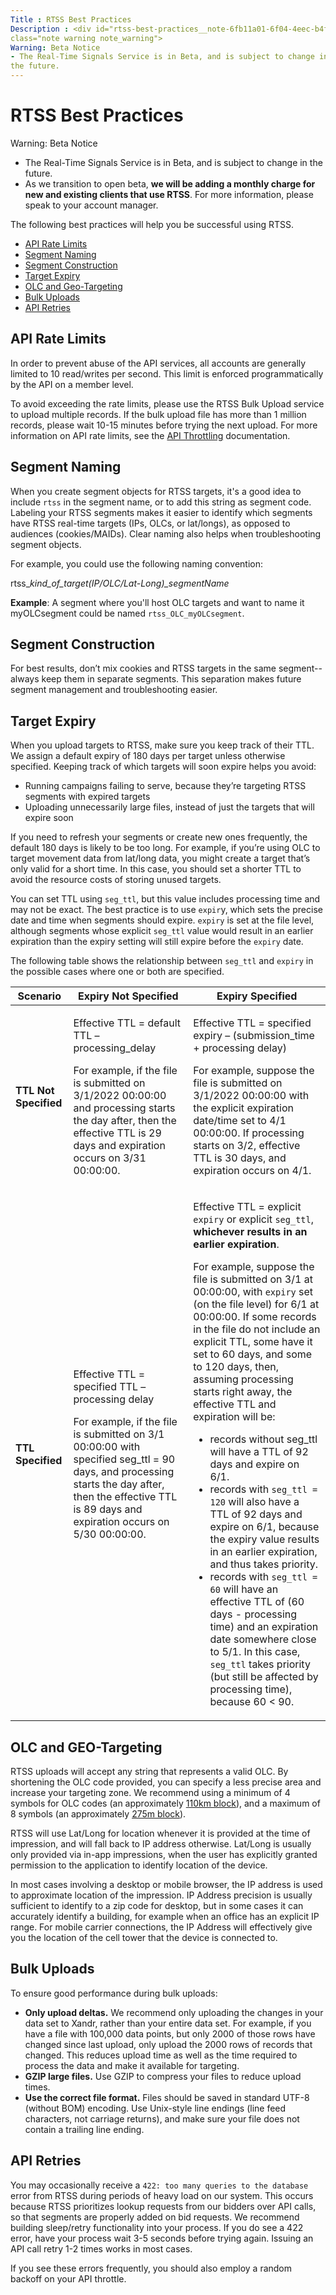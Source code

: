 ```yaml
---
Title : RTSS Best Practices
Description : <div id="rtss-best-practices__note-6fb11a01-6f04-4eec-b4f8-9e51de4e87d7"
class="note warning note_warning">
Warning: Beta Notice
- The Real-Time Signals Service is in Beta, and is subject to change in
the future.
---
```



# RTSS Best Practices





<div id="rtss-best-practices__note-6fb11a01-6f04-4eec-b4f8-9e51de4e87d7"
class="note warning note_warning">

Warning: Beta Notice

- The Real-Time Signals Service is in Beta, and is subject to change in
  the future.
- As we transition to open beta, **we will be adding a monthly charge
  for new and existing clients that use RTSS**. For more information,
  please speak to your account manager.





The following best practices will help you be successful using RTSS.

- <a href="#rtss-best-practices/section-001" class="xref"
  target="_blank">API Rate Limits</a>
- <a href="#rtss-best-practices/section-002" class="xref"
  target="_blank">Segment Naming</a>
- <a href="#rtss-best-practices/section-003" class="xref"
  target="_blank">Segment Construction</a>
- <a href="#rtss-best-practices/section-004" class="xref"
  target="_blank">Target Expiry</a>
- <a href="#rtss-best-practices/section-005" class="xref"
  target="_blank">OLC and Geo-Targeting</a>
- <a href="#rtss-best-practices/section-006" class="xref"
  target="_blank">Bulk Uploads</a>
- <a href="#rtss-best-practices/section-007" class="xref"
  target="_blank">API Retries</a>

<div id="rtss-best-practices__section-001" >

## **API Rate Limits**

In order to prevent abuse of the API services, all accounts are
generally limited to 10 read/writes per second. This limit is enforced
programmatically by the API on a member level.

To avoid exceeding the rate limits, please use the RTSS Bulk Upload
service to upload multiple records. If the bulk upload file has more
than 1 million records, please wait 10-15 minutes before trying the next
upload. For more information on API rate limits, see the <a
href="https://docs.xandr.com/bundle/xandr-api/page/05---throttling-pagination-and-filtering.html"
class="xref" target="_blank">API Throttling</a> documentation.



<div id="rtss-best-practices__section-002" >

## **Segment Naming**

When you create segment objects for RTSS targets, it's a good idea to
include `rtss` in the segment name, or to add this string as segment
code. Labeling your RTSS segments makes it easier to identify which
segments have RTSS real-time targets (IPs, OLCs, or lat/longs), as
opposed to audiences (cookies/MAIDs). Clear naming also helps when
troubleshooting segment objects.

For example, you could use the following naming convention:

rtss\_*kind_of_target(IP/OLC/Lat-Long)\_segmentName*

**Example**: A segment where you'll host OLC targets and want to name it
myOLCsegment could be named `rtss_OLC_myOLCsegment`.



<div id="rtss-best-practices__section-003" >

## **Segment Construction**

For best results, don’t mix cookies and RTSS targets in the same
segment--always keep them in separate segments. This separation makes
future segment management and troubleshooting easier.



<div id="rtss-best-practices__section-004" >

## **Target Expiry**

When you upload targets to RTSS, make sure you keep track of their TTL.
We assign a default expiry of 180 days per target unless otherwise
specified. Keeping track of which targets will soon expire helps you
avoid:

- Running campaigns failing to serve, because they’re targeting RTSS
  segments with expired targets
- Uploading unnecessarily large files, instead of just the targets that
  will expire soon

If you need to refresh your segments or create new ones frequently, the
default 180 days is likely to be too long. For example, if you’re using
OLC to target movement data from lat/long data, you might create a
target that’s only valid for a short time. In this case, you should set
a shorter TTL to avoid the resource costs of storing unused targets.

You can set TTL using `seg_ttl`, but this value includes processing time
and may not be exact. The best practice is to use `expir`y, which sets
the precise date and time when segments should expire. `expiry` is set
at the file level, although segments whose explicit `seg_ttl` value
would result in an earlier expiration than the expiry setting will still
expire before the `expiry` date.

The following table shows the relationship between `seg_ttl` and
`expiry` in the possible cases where one or both are specified.



<table
id="rtss-best-practices__table-847c3327-c0b3-4360-ac54-eb130daeac32"
class="table">
<thead class="thead">
<tr class="header row">
<th
id="rtss-best-practices__table-847c3327-c0b3-4360-ac54-eb130daeac32__entry__1"
class="entry">Scenario</th>
<th
id="rtss-best-practices__table-847c3327-c0b3-4360-ac54-eb130daeac32__entry__2"
class="entry">Expiry Not Specified</th>
<th
id="rtss-best-practices__table-847c3327-c0b3-4360-ac54-eb130daeac32__entry__3"
class="entry">Expiry Specified</th>
</tr>
</thead>
<tbody class="tbody">
<tr class="odd row">
<td class="entry"
headers="rtss-best-practices__table-847c3327-c0b3-4360-ac54-eb130daeac32__entry__1"><strong>TTL
Not Specified</strong></td>
<td class="entry"
headers="rtss-best-practices__table-847c3327-c0b3-4360-ac54-eb130daeac32__entry__2"><p>Effective
TTL = default TTL – processing_delay</p>
<p>For example, if the file is submitted on 3/1/2022 00:00:00 and
processing starts the day after, then the effective TTL is 29 days and
expiration occurs on 3/31 00:00:00.</p></td>
<td class="entry"
headers="rtss-best-practices__table-847c3327-c0b3-4360-ac54-eb130daeac32__entry__3"><p>Effective
TTL = specified expiry – (submission_time + processing delay)</p>
<p>For example, suppose the file is submitted on 3/1/2022 00:00:00 with
the explicit expiration date/time set to 4/1 00:00:00. If processing
starts on 3/2, effective TTL is 30 days, and expiration occurs on
4/1.</p></td>
</tr>
<tr class="even row">
<td class="entry"
headers="rtss-best-practices__table-847c3327-c0b3-4360-ac54-eb130daeac32__entry__1"><strong>TTL
Specified</strong></td>
<td class="entry"
headers="rtss-best-practices__table-847c3327-c0b3-4360-ac54-eb130daeac32__entry__2"><p>Effective
TTL = specified TTL – processing delay</p>
<p>For example, if the file is submitted on 3/1 00:00:00 with specified
seg_ttl = 90 days, and processing starts the day after, then the
effective TTL is 89 days and expiration occurs on 5/30
00:00:00.</p></td>
<td class="entry"
headers="rtss-best-practices__table-847c3327-c0b3-4360-ac54-eb130daeac32__entry__3"><p>Effective
TTL = explicit <code class="ph codeph">expiry</code> or explicit <code
class="ph codeph">seg_ttl</code>, <strong>whichever results in an
earlier expiration</strong>.</p>
<p>For example, suppose the file is submitted on 3/1 at 00:00:00, with
<code class="ph codeph">expiry</code> set (on the file level) for 6/1 at
00:00:00. If some records in the file do not include an explicit TTL,
some have it set to 60 days, and some to 120 days, then, assuming
processing starts right away, the effective TTL and expiration will
be:</p>
<ul>
<li>records without seg_ttl will have a TTL of 92 days and expire on
6/1.</li>
<li>records with <code class="ph codeph">seg_ttl = 120</code> will also
have a TTL of 92 days and expire on 6/1, because the expiry value
results in an earlier expiration, and thus takes priority.</li>
<li>records with <code class="ph codeph">seg_ttl = 60</code> will have
an effective TTL of (60 days - processing time) and an expiration date
somewhere close to 5/1. In this case, <code
class="ph codeph">seg_ttl</code> takes priority (but still be affected
by processing time), because 60 &lt; 90.</li>
</ul></td>
</tr>
</tbody>
</table>

<div id="rtss-best-practices__section-005" >

## **OLC and GEO-Targeting**

RTSS uploads will accept any string that represents a valid OLC. By
shortening the OLC code provided, you can specify a less precise area
and increase your targeting zone. We recommend using a minimum of 4
symbols for OLC codes (an approximately
<a href="https://en.wikipedia.org/wiki/Open_Location_Code#Specification"
class="xref" target="_blank">110km block</a>), and a maximum of 8
symbols (an approximately
<a href="https://en.wikipedia.org/wiki/Open_Location_Code#Specification"
class="xref" target="_blank">275m block</a>).

RTSS will use Lat/Long for location whenever it is provided at the time
of impression, and will fall back to IP address otherwise. Lat/Long is
usually only provided via in-app impressions, when the user has
explicitly granted permission to the application to identify location of
the device.

In most cases involving a desktop or mobile browser, the IP address is
used to approximate location of the impression. IP Address precision is
usually sufficient to identify to a zip code for desktop, but in some
cases it can accurately identify a building, for example when an office
has an explicit IP range. For mobile carrier connections, the IP Address
will effectively give you the location of the cell tower that the device
is connected to.



<div id="rtss-best-practices__section-006" >

## **Bulk Uploads**

To ensure good performance during bulk uploads:

- **Only upload deltas.** We recommend only uploading the changes in
  your data set to Xandr, rather than your entire data set. For example,
  if you have a file with 100,000 data points, but only 2000 of those
  rows have changed since last upload, only upload the 2000 rows of
  records that changed. This reduces upload time as well as the time
  required to process the data and make it available for targeting.
- **GZIP large files.** Use GZIP to compress your files to reduce upload
  times.
- **Use the correct file format.** Files should be saved in standard
  UTF-8 (without BOM) encoding. Use Unix-style line endings (line feed
  characters, not carriage returns), and make sure your file does not
  contain a trailing line ending.



<div id="rtss-best-practices__section-007" >

## API Retries

You may occasionally receive a `422: too many queries to the database`
error from RTSS during periods of heavy load on our system. This occurs
because RTSS prioritizes lookup requests from our bidders over API
calls, so that segments are properly added on bid requests. We recommend
building sleep/retry functionality into your process. If you do see a
422 error, have your process wait 3-5 seconds before trying again.
Issuing an API call retry 1-2 times works in most cases.

If you see these errors frequently, you should also employ a random
backoff on your API throttle.






